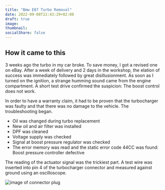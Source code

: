 ```yaml
---
title: "Bmw E87 Turbo Removal"
date: 2022-09-08T22:43:29+02:00
draft: true
image:
thumbnail:
socialShare: false
---
```


## How it came to this
3 weeks ago the turbo in my car broke.
To save money, I got a revised one on eBay.
After a week of delivery and 2 days in the workshop, the elation of success was immediately followed by great disillusionment.
As soon as I turned on the ignition, a strange humming sound came from the engine compartment.
A short test drive confirmed the suspicion: The boost control does not work.

In order to have a warranty claim, it had to be proven that the turbocharger was faulty and that there was no damage to the vehicle.
The troubleshooting began.

- Oil was changed during turbo replacement
- New oil and air filter was installed
- DPF was cleaned
- Voltage supply was checked
- Signal at boost pressure regulator was checked
- The error memory was read and the static error code 44CC was found: Boost pressure controller defective

The reading of the actuator signal was the trickiest part.
A test wire was inserted into pin 4 of the turbocharger connector and measured against ground using an oscilloscope.

![image of connector plug](/images/blogs/bmw-e87-turbo-removal/image14.jpg "The booster signal")
